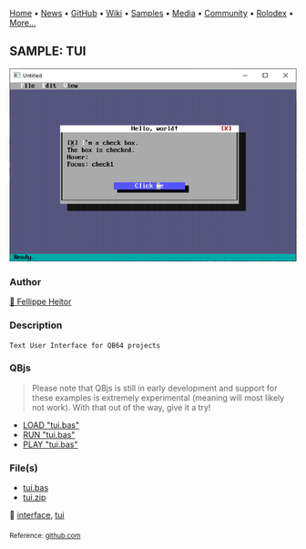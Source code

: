 [Home](https://qb64.com) • [News](../../news.md) • [GitHub](../../github.md) • [Wiki](../../wiki.md) • [Samples](../../samples.md) • [Media](../../media.md) • [Community](../../community.md) • [Rolodex](../../rolodex.md) • [More...](../../more.md)

## SAMPLE: TUI

![screenshot.png](img/screenshot.png)

### Author

[🐝 Fellippe Heitor](../fellippe-heitor.md) 

### Description

```text
Text User Interface for QB64 projects
```

### QBjs

> Please note that QBjs is still in early development and support for these examples is extremely experimental (meaning will most likely not work). With that out of the way, give it a try!

* [LOAD "tui.bas"](https://v6p9d9t4.ssl.hwcdn.net/html/5963335/index.html?src=https://qb64.com/samples/tui/src/tui.bas)
* [RUN "tui.bas"](https://v6p9d9t4.ssl.hwcdn.net/html/5963335/index.html?mode=auto&src=https://qb64.com/samples/tui/src/tui.bas)
* [PLAY "tui.bas"](https://v6p9d9t4.ssl.hwcdn.net/html/5963335/index.html?mode=play&src=https://qb64.com/samples/tui/src/tui.bas)

### File(s)

* [tui.bas](src/tui.bas)
* [tui.zip](src/tui.zip)

🔗 [interface](../interface.md), [tui](../tui.md)


<sub>Reference: [github.com](https://github.com/FellippeHeitor/tui) </sub>
